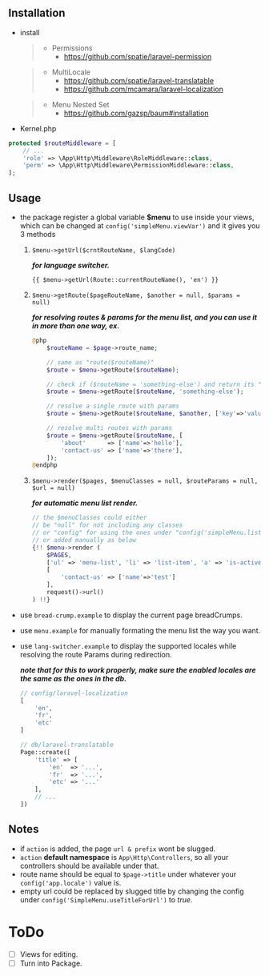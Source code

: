 ## Installation

- install
    > - Permissions
    >   - https://github.com/spatie/laravel-permission

    > - MultiLocale
    >   - https://github.com/spatie/laravel-translatable
    >   - https://github.com/mcamara/laravel-localization

    > - Menu Nested Set
    >   - https://github.com/gazsp/baum#installation

- Kernel.php

```php
protected $routeMiddleware = [
    // ...
    'role' => \App\Http\Middleware\RoleMiddleware::class,
    'perm' => \App\Http\Middleware\PermissionMiddleware::class,
];
```

## Usage

- the package register a global variable **$menu** to use inside your views, which can be changed at `config('simpleMenu.viewVar')` and it gives you 3 methods
    1. `$menu->getUrl($crntRouteName, $langCode)`

        ***for language switcher.***
        ```blade
        {{ $menu->getUrl(Route::currentRouteName(), 'en') }}
        ```

    2. `$menu->getRoute($pageRouteName, $another = null, $params = null)`

        ***for resolving routes & params for the menu list, and you can use it in more than one way, ex.***
        ```php
        @php
            $routeName = $page->route_name;

            // same as "route($routeName)"
            $route = $menu->getRoute($routeName);

            // check if ($routeName = 'something-else') and return its "link" or "route($routeName)"
            $route = $menu->getRoute($routeName, 'something-else');

            // resolve a single route with params
            $route = $menu->getRoute($routeName, $another, ['key'=>'value']);

            // resolve multi routes with params
            $route = $menu->getRoute($routeName, [
                'about'      => ['name'=>'hello'],
                'contact-us' => ['name'=>'there'],
            ]);
        @endphp
        ```

    3. `$menu->render($pages, $menuClasses = null, $routeParams = null, $url = null)`

        ***for automatic menu list render.***
        ```php
        // the $menuClasses could either
        // be "null" for not including any classes
        // or "config" for using the ones under "config('simpleMenu.listClasses')"
        // or added manually as below
        {!! $menu->render (
            $PAGES,
            ['ul' => 'menu-list', 'li' => 'list-item', 'a' => 'is-active'],
            [
                'contact-us' => ['name'=>'test']
            ],
            request()->url()
        ) !!}
        ```

- use `bread-crump.example` to display the current page breadCrumps.
- use `menu.example` for manually formating the menu list the way you want.

- use `lang-switcher.example` to display the supported locales while resolving the route Params during redirection.

    ***note that for this to work properly, make sure the enabled locales are the same as the ones in the db.***
    ```php
    // config/laravel-localization
    [
        'en',
        'fr',
        'etc'
    ]

    // db/laravel-translatable
    Page::create([
        'title' => [
            'en'  => '...',
            'fr'  => '...',
            'etc' => '...'
        ],
        // ...
    ])
    ```

## Notes

- if `action` is added, the page `url & prefix` wont be slugged.
- `action` **default namespace** is `App\Http\Controllers`, so all your controllers should be available under that.
- route name should be equal to `$page->title` under whatever your `config('app.locale')` value is.
- empty url could be replaced by slugged title by changing the config under `config('SimpleMenu.useTitleForUrl')` to *true*.

# ToDo

* [ ] Views for editing.
* [ ] Turn into Package.

